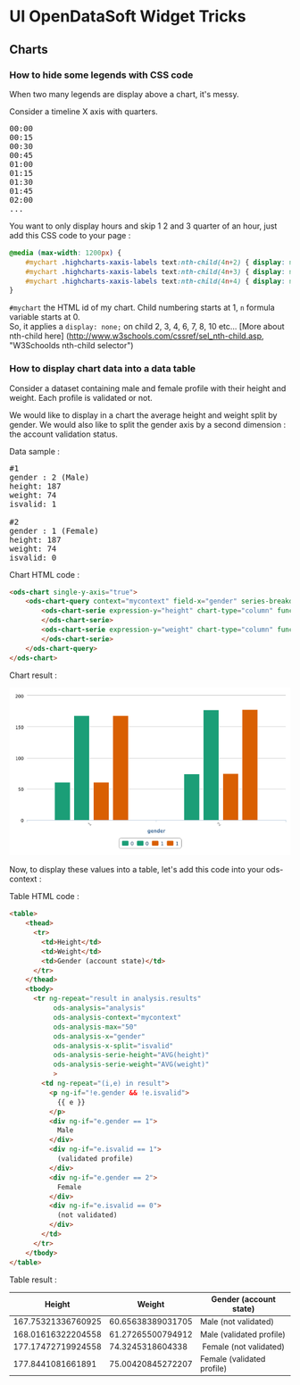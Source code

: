 # UI OpenDataSoft Widget Tricks
 
## Charts 

### How to hide some legends with CSS code

When two many legends are display above a chart, it's messy.

Consider a timeline X axis with quarters.

<pre>
00:00
00:15
00:30
00:45
01:00
01:15
01:30
01:45
02:00
...
</pre>

You want to only display hours and skip 1 2 and 3 quarter of an hour, just add this CSS code to your page :

```css
@media (max-width: 1200px) {
    #mychart .highcharts-xaxis-labels text:nth-child(4n+2) { display: none; }
    #mychart .highcharts-xaxis-labels text:nth-child(4n+3) { display: none; }
    #mychart .highcharts-xaxis-labels text:nth-child(4n+4) { display: none; }
}
```

`#mychart` the HTML id of my chart.
Child numbering starts at 1, `n` formula variable starts at 0.  
So, it applies a `display: none;` on child 2, 3, 4, 6, 7, 8, 10 etc...
[More about nth-child here] (http://www.w3schools.com/cssref/sel_nth-child.asp, "W3Schoolds nth-child selector")



### How to display chart data into a data table

Consider a dataset containing male and female profile with their height and weight.
Each profile is validated or not.

We would like to display in a chart the average height and weight split by gender.
We would also like to split the gender axis by a second dimension : the account validation status.

Data sample : 

<pre>
#1
gender : 2 (Male)
height: 187
weight: 74
isvalid: 1

#2
gender : 1 (Female)
height: 187
weight: 74
isvalid: 0
</pre>

Chart HTML code :

```html
<ods-chart single-y-axis="true">
    <ods-chart-query context="mycontext" field-x="gender" series-breakdown="isvalid">
        <ods-chart-serie expression-y="height" chart-type="column" function-y="AVG" color="range-Dark2">
        </ods-chart-serie>
        <ods-chart-serie expression-y="weight" chart-type="column" function-y="AVG" color="range-Dark2">
        </ods-chart-serie>
    </ods-chart-query>
</ods-chart>
```


Chart result :

![Chart to table](./chart_to_table.png "Chart to table")



Now, to display these values into a table, let's add this code into your ods-context :

Table HTML code :

```html
<table>
    <thead>
      <tr>
        <td>Height</td>
        <td>Weight</td>
        <td>Gender (account state)</td>
      </tr>
    </thead>
    <tbody>
      <tr ng-repeat="result in analysis.results"
           ods-analysis="analysis"
           ods-analysis-context="mycontext"
           ods-analysis-max="50"
           ods-analysis-x="gender"
           ods-analysis-x-split="isvalid"
           ods-analysis-serie-height="AVG(height)"
           ods-analysis-serie-weight="AVG(weight)"
           >
        <td ng-repeat="(i,e) in result">
          <p ng-if="!e.gender && !e.isvalid">
            {{ e }}
          </p>
          <div ng-if="e.gender == 1">
            Male
          </div>
          <div ng-if="e.isvalid == 1">
            (validated profile)
          </div>
          <div ng-if="e.gender == 2">
            Female
          </div>
          <div ng-if="e.isvalid == 0">
            (not validated)
          </div>
        </td>
      </tr>
    </tbody>  
</table>
```


Table result :

| Height             | Weight            | Gender (account state)    |
|--------------------|-------------------|---------------------------|
| 167.75321336760925 | 60.65638389031705 | Male (not validated)      |
| 168.01616322204558 | 61.27265500794912 | Male (validated profile)  |
| 177.17472719924558 | 74.3245318604338  | Female (not validated)    |
| 177.8441081661891  | 75.00420845272207 | Female (validated profile)|



